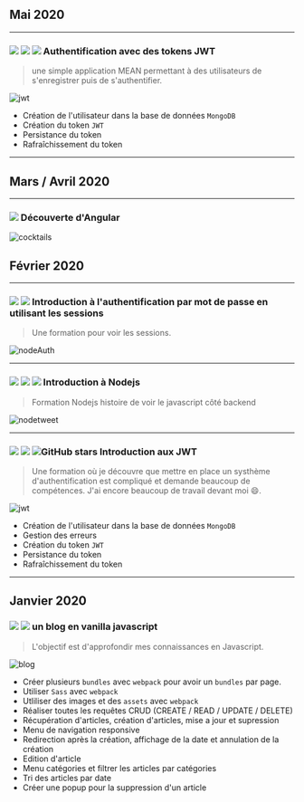##  **Mai 2020**
---
### ![](https://img.shields.io/badge/Angular-e23237) ![](https://img.shields.io/badge/Expressjs-24292e) ![](https://img.shields.io/badge/mongoDB-69b240) Authentification avec des tokens JWT

> une simple application MEAN permettant à des utilisateurs de s'enregistrer puis de s'authentifier.

![jwt](https://user-images.githubusercontent.com/44428775/83275402-63a0b480-a1cf-11ea-955c-d8eecf10467e.gif)

- Création de l'utilisateur dans la base de données `MongoDB`
- Création du token `JWT`
- Persistance du token
- Rafraîchissement du token
---

##  **Mars / Avril 2020**
---
### ![](https://img.shields.io/badge/Angular-e23237) Découverte d'Angular


![cocktails](https://user-images.githubusercontent.com/44428775/80719229-773afb80-8afb-11ea-97a5-dff6c0183f0a.gif)

##  **Février 2020**
---
### ![](https://img.shields.io/badge/Nodejs-3e863d) ![](https://img.shields.io/badge/Expressjs-24292e)  Introduction à l'authentification par mot de passe en utilisant les sessions

> Une formation pour voir les sessions.

![nodeAuth](https://user-images.githubusercontent.com/44428775/75045554-c5ac9800-54c3-11ea-933a-4795aaec5529.gif)

---
### ![](https://img.shields.io/badge/Nodejs-3e863d) ![](https://img.shields.io/badge/Expressjs-24292e) ![](https://img.shields.io/badge/mongoDB-69b240) Introduction à Nodejs

> Formation Nodejs histoire de voir le javascript côté backend

![nodetweet](https://user-images.githubusercontent.com/44428775/75605470-682bd300-5ae3-11ea-9351-4bf90fba1eeb.gif)

---
### ![](https://img.shields.io/badge/Vue-4dba87) ![](https://img.shields.io/badge/Nodejs-3e863d) ![GitHub stars](https://img.shields.io/github/stars/sandix34/Vue.js-JWT-Authentication) Introduction aux JWT

> Une formation où je découvre que mettre en place un systhème d'authentification est compliqué et demande beaucoup de compétences. J'ai encore beaucoup de travail devant moi 😄.

![jwt](https://user-images.githubusercontent.com/44428775/74524840-164e4f00-4f20-11ea-8058-41a4654282c6.gif)

- Création de l'utilisateur dans la base de données `MongoDB`
- Gestion des erreurs
- Création du token `JWT`
- Persistance du token
- Rafraîchissement du token

---

##  **Janvier 2020**

### ![](https://img.shields.io/badge/JavaScript-f0db4e) ![](https://img.shields.io/badge/Webpack-1c77c0) un blog en vanilla javascript 

> L'objectif est d'approfondir mes connaissances en Javascript.

![blog](https://user-images.githubusercontent.com/44428775/73850995-10c07d00-482d-11ea-84b3-0964b7610b77.gif)

- Créer plusieurs `bundles` avec `webpack` pour avoir un `bundles` par page.
- Utiliser `Sass` avec `webpack`
- Utliliser des images et des `assets` avec `webpack`
- Réaliser toutes les requêtes CRUD (CREATE / READ / UPDATE / DELETE)
- Récupération d'articles, création d'articles, mise a jour et supression
- Menu de navigation responsive
- Redirection après la création, affichage de la date et annulation de la création
- Edition d'article
- Menu catégories et filtrer les articles par catégories
- Tri des articles par date
- Créer une popup pour la suppression d'un article